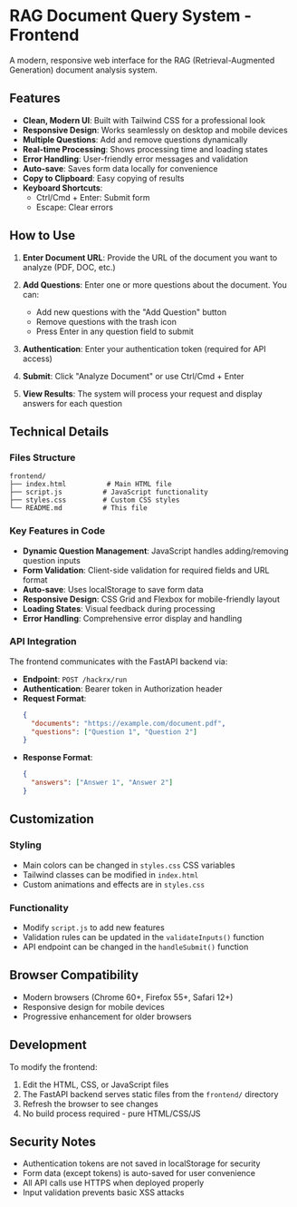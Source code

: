 # RAG Document Query System - Frontend

A modern, responsive web interface for the RAG (Retrieval-Augmented Generation) document analysis system.

## Features

- **Clean, Modern UI**: Built with Tailwind CSS for a professional look
- **Responsive Design**: Works seamlessly on desktop and mobile devices
- **Multiple Questions**: Add and remove questions dynamically
- **Real-time Processing**: Shows processing time and loading states
- **Error Handling**: User-friendly error messages and validation
- **Auto-save**: Saves form data locally for convenience
- **Copy to Clipboard**: Easy copying of results
- **Keyboard Shortcuts**:
  - Ctrl/Cmd + Enter: Submit form
  - Escape: Clear errors

## How to Use

1. **Enter Document URL**: Provide the URL of the document you want to analyze (PDF, DOC, etc.)

2. **Add Questions**: Enter one or more questions about the document. You can:

   - Add new questions with the "Add Question" button
   - Remove questions with the trash icon
   - Press Enter in any question field to submit

3. **Authentication**: Enter your authentication token (required for API access)

4. **Submit**: Click "Analyze Document" or use Ctrl/Cmd + Enter

5. **View Results**: The system will process your request and display answers for each question

## Technical Details

### Files Structure

```
frontend/
├── index.html          # Main HTML file
├── script.js          # JavaScript functionality
├── styles.css         # Custom CSS styles
└── README.md          # This file
```

### Key Features in Code

- **Dynamic Question Management**: JavaScript handles adding/removing question inputs
- **Form Validation**: Client-side validation for required fields and URL format
- **Auto-save**: Uses localStorage to save form data
- **Responsive Design**: CSS Grid and Flexbox for mobile-friendly layout
- **Loading States**: Visual feedback during processing
- **Error Handling**: Comprehensive error display and handling

### API Integration

The frontend communicates with the FastAPI backend via:

- **Endpoint**: `POST /hackrx/run`
- **Authentication**: Bearer token in Authorization header
- **Request Format**:
  ```json
  {
    "documents": "https://example.com/document.pdf",
    "questions": ["Question 1", "Question 2"]
  }
  ```
- **Response Format**:
  ```json
  {
    "answers": ["Answer 1", "Answer 2"]
  }
  ```

## Customization

### Styling

- Main colors can be changed in `styles.css` CSS variables
- Tailwind classes can be modified in `index.html`
- Custom animations and effects are in `styles.css`

### Functionality

- Modify `script.js` to add new features
- Validation rules can be updated in the `validateInputs()` function
- API endpoint can be changed in the `handleSubmit()` function

## Browser Compatibility

- Modern browsers (Chrome 60+, Firefox 55+, Safari 12+)
- Responsive design for mobile devices
- Progressive enhancement for older browsers

## Development

To modify the frontend:

1. Edit the HTML, CSS, or JavaScript files
2. The FastAPI backend serves static files from the `frontend/` directory
3. Refresh the browser to see changes
4. No build process required - pure HTML/CSS/JS

## Security Notes

- Authentication tokens are not saved in localStorage for security
- Form data (except tokens) is auto-saved for user convenience
- All API calls use HTTPS when deployed properly
- Input validation prevents basic XSS attacks
